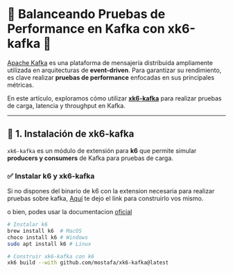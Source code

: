 # 📌 Balanceando Pruebas de Performance en Kafka con xk6-kafka 🚀

[Apache Kafka](https://kafka.apache.org/) es una plataforma de mensajería distribuida ampliamente utilizada en arquitecturas de **event-driven**. Para garantizar su rendimiento, es clave realizar **pruebas de performance** enfocadas en sus principales métricas.

En este artículo, exploramos cómo utilizar **[xk6-kafka](https://github.com/mostafa/xk6-kafka)** para realizar pruebas de carga, latencia y throughput en Kafka.

---

## 🔹 1. **Instalación de xk6-kafka**
`xk6-kafka` es un módulo de extensión para **k6** que permite simular **producers y consumers** de Kafka para pruebas de carga.

### ✅ **Instalar k6 y xk6-kafka**

Si no dispones del binario de k6 con la extension necesaria para realizar pruebas sobre kafka, 
[Aquí](https://www.automationtesting.ar/post/k6_binario/) te dejo el link para construirlo vos mismo.

o bien, podes usar la documentacion [oficial](https://github.com/mostafa/xk6-kafka)

```sh
# Instalar k6
brew install k6  # MacOS
choco install k6 # Windows
sudo apt install k6 # Linux

# Construir xk6-kafka con k6
xk6 build --with github.com/mostafa/xk6-kafka@latest
